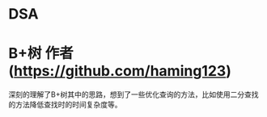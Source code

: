 # DSA

# B+树  作者(https://github.com/haming123)

深刻的理解了B+树其中的思路，想到了一些优化查询的方法，比如使用二分查找的方法降低查找时的时间复杂度等。